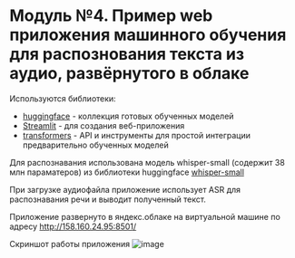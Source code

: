# Модуль №4. Пример web приложения машинного обучения для распознования текста из аудио, развёрнутого в облаке

 Используются библиотеки:

- [huggingface](https://huggingface.co) - коллекция готовых обученных моделей
- [Streamlit](https://streamlit.io/) - для создания веб-приложения
- [transformers](https://huggingface.co/docs/transformers/index) - API и инструменты для простой интеграции предварительно обученных моделей


Для распознавания использована модель whisper-small (содержит  38 млн параматеров) из библиотеки huggingface [whisper-small](https://huggingface.co/openai/whisper-small)

При загрузке аудиофайла приложение использует ASR для распознавания речи и выводит полученный текст.

Приложение развернуто в яндекс.облаке на виртуальной машине по адресу http://158.160.24.95:8501/

Скриншот работы приложения
![image](https://github.com/lmnindzja/speech2textRU/assets/149816540/45bb2905-2c1b-4aa4-a963-8ac78825110f)

